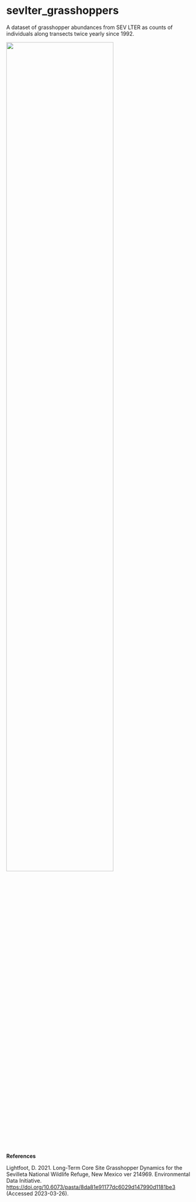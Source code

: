 # sevlter_grasshoppers
A dataset of grasshopper abundances from SEV LTER as counts of individuals along transects twice yearly since 1992.

<img src="https://github.com/jrudgers/sevlter_grasshoppers/blob/main/graphics/sev%20grasshoppers%20by%20season%20and%20ecosystem.png" width=75% height=75%>


**References**

Lightfoot, D. 2021. Long-Term Core Site Grasshopper Dynamics for the Sevilleta National Wildlife Refuge, New Mexico ver 214969. Environmental Data Initiative. https://doi.org/10.6073/pasta/8da81e91177dc6029d147990d1181be3 (Accessed 2023-03-26).
